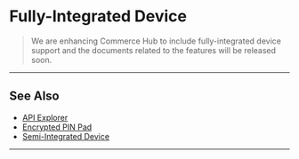 # Fully-Integrated Device

<!-- theme: danger -->
> We are enhancing Commerce Hub to include fully-integrated device support and the documents related to the features will be released soon.

---

## See Also

- [API Explorer](../api/?type=post&path=/payments/v1/charges)
- [Encrypted PIN Pad](?path=docs/In-Person/Integrations/Encrypted-PIN-Pad.md)
- [Semi-Integrated Device](?path=docs/In-Person/Integrations/Semi-Integrated.md)

---
